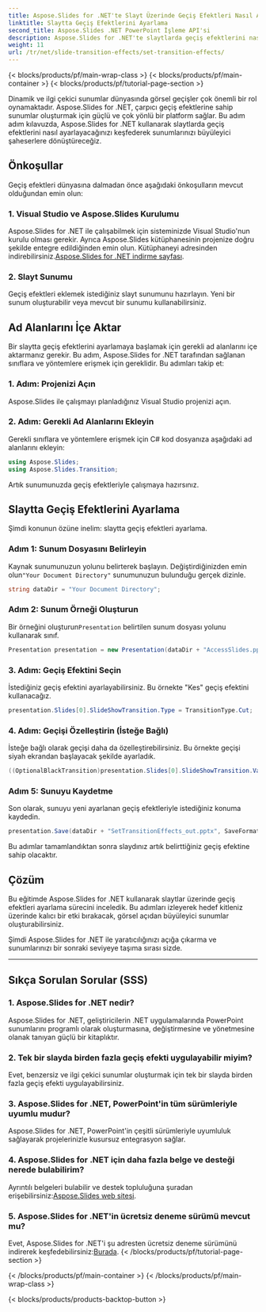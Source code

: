 ```yaml
---
title: Aspose.Slides for .NET'te Slayt Üzerinde Geçiş Efektleri Nasıl Ayarlanır
linktitle: Slaytta Geçiş Efektlerini Ayarlama
second_title: Aspose.Slides .NET PowerPoint İşleme API'si
description: Aspose.Slides for .NET'te slaytlarda geçiş efektlerini nasıl ayarlayacağınızı öğrenin ve görsel olarak büyüleyici sunumlar yaratın. Sorunsuz bir deneyim için adım adım kılavuzumuzu izleyin.
weight: 11
url: /tr/net/slide-transition-effects/set-transition-effects/
---
```


{< blocks/products/pf/main-wrap-class >}
{< blocks/products/pf/main-container >}
{< blocks/products/pf/tutorial-page-section >}


Dinamik ve ilgi çekici sunumlar dünyasında görsel geçişler çok önemli bir rol oynamaktadır. Aspose.Slides for .NET, çarpıcı geçiş efektlerine sahip sunumlar oluşturmak için güçlü ve çok yönlü bir platform sağlar. Bu adım adım kılavuzda, Aspose.Slides for .NET kullanarak slaytlarda geçiş efektlerini nasıl ayarlayacağınızı keşfederek sunumlarınızı büyüleyici şaheserlere dönüştüreceğiz.

## Önkoşullar

Geçiş efektleri dünyasına dalmadan önce aşağıdaki önkoşulların mevcut olduğundan emin olun:

### 1. Visual Studio ve Aspose.Slides Kurulumu

 Aspose.Slides for .NET ile çalışabilmek için sisteminizde Visual Studio'nun kurulu olması gerekir. Ayrıca Aspose.Slides kütüphanesinin projenize doğru şekilde entegre edildiğinden emin olun. Kütüphaneyi adresinden indirebilirsiniz.[Aspose.Slides for .NET indirme sayfası](https://releases.aspose.com/slides/net/).

### 2. Slayt Sunumu

Geçiş efektleri eklemek istediğiniz slayt sunumunu hazırlayın. Yeni bir sunum oluşturabilir veya mevcut bir sunumu kullanabilirsiniz.

## Ad Alanlarını İçe Aktar

Bir slaytta geçiş efektlerini ayarlamaya başlamak için gerekli ad alanlarını içe aktarmanız gerekir. Bu adım, Aspose.Slides for .NET tarafından sağlanan sınıflara ve yöntemlere erişmek için gereklidir. Bu adımları takip et:

### 1. Adım: Projenizi Açın

Aspose.Slides ile çalışmayı planladığınız Visual Studio projenizi açın.

### 2. Adım: Gerekli Ad Alanlarını Ekleyin

Gerekli sınıflara ve yöntemlere erişmek için C# kod dosyanıza aşağıdaki ad alanlarını ekleyin:

```csharp
using Aspose.Slides;
using Aspose.Slides.Transition;
```

Artık sunumunuzda geçiş efektleriyle çalışmaya hazırsınız.

## Slaytta Geçiş Efektlerini Ayarlama

Şimdi konunun özüne inelim: slaytta geçiş efektleri ayarlama.

### Adım 1: Sunum Dosyasını Belirleyin

 Kaynak sunumunuzun yolunu belirterek başlayın. Değiştirdiğinizden emin olun`"Your Document Directory"` sunumunuzun bulunduğu gerçek dizinle.

```csharp
string dataDir = "Your Document Directory";
```

### Adım 2: Sunum Örneği Oluşturun

 Bir örneğini oluşturun`Presentation` belirtilen sunum dosyası yolunu kullanarak sınıf.

```csharp
Presentation presentation = new Presentation(dataDir + "AccessSlides.pptx");
```

### 3. Adım: Geçiş Efektini Seçin

İstediğiniz geçiş efektini ayarlayabilirsiniz. Bu örnekte "Kes" geçiş efektini kullanacağız.

```csharp
presentation.Slides[0].SlideShowTransition.Type = TransitionType.Cut;
```

### 4. Adım: Geçişi Özelleştirin (İsteğe Bağlı)

İsteğe bağlı olarak geçişi daha da özelleştirebilirsiniz. Bu örnekte geçişi siyah ekrandan başlayacak şekilde ayarladık.

```csharp
((OptionalBlackTransition)presentation.Slides[0].SlideShowTransition.Value).FromBlack = true;
```

### Adım 5: Sunuyu Kaydetme

Son olarak, sunuyu yeni ayarlanan geçiş efektleriyle istediğiniz konuma kaydedin.

```csharp
presentation.Save(dataDir + "SetTransitionEffects_out.pptx", SaveFormat.Pptx);
```

Bu adımlar tamamlandıktan sonra slaydınız artık belirttiğiniz geçiş efektine sahip olacaktır.

## Çözüm

Bu eğitimde Aspose.Slides for .NET kullanarak slaytlar üzerinde geçiş efektleri ayarlama sürecini inceledik. Bu adımları izleyerek hedef kitleniz üzerinde kalıcı bir etki bırakacak, görsel açıdan büyüleyici sunumlar oluşturabilirsiniz.

Şimdi Aspose.Slides for .NET ile yaratıcılığınızı açığa çıkarma ve sunumlarınızı bir sonraki seviyeye taşıma sırası sizde.

---

## Sıkça Sorulan Sorular (SSS)

### 1. Aspose.Slides for .NET nedir?

Aspose.Slides for .NET, geliştiricilerin .NET uygulamalarında PowerPoint sunumlarını programlı olarak oluşturmasına, değiştirmesine ve yönetmesine olanak tanıyan güçlü bir kitaplıktır.

### 2. Tek bir slayda birden fazla geçiş efekti uygulayabilir miyim?

Evet, benzersiz ve ilgi çekici sunumlar oluşturmak için tek bir slayda birden fazla geçiş efekti uygulayabilirsiniz.

### 3. Aspose.Slides for .NET, PowerPoint'in tüm sürümleriyle uyumlu mudur?

Aspose.Slides for .NET, PowerPoint'in çeşitli sürümleriyle uyumluluk sağlayarak projelerinizle kusursuz entegrasyon sağlar.

### 4. Aspose.Slides for .NET için daha fazla belge ve desteği nerede bulabilirim?

 Ayrıntılı belgeleri bulabilir ve destek topluluğuna şuradan erişebilirsiniz:[Aspose.Slides web sitesi](https://reference.aspose.com/slides/net/).

### 5. Aspose.Slides for .NET'in ücretsiz deneme sürümü mevcut mu?

 Evet, Aspose.Slides for .NET'i şu adresten ücretsiz deneme sürümünü indirerek keşfedebilirsiniz:[Burada](https://releases.aspose.com/).
{< /blocks/products/pf/tutorial-page-section >}

{< /blocks/products/pf/main-container >}
{< /blocks/products/pf/main-wrap-class >}

{< blocks/products/products-backtop-button >}
